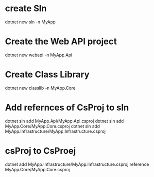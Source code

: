 # create Sln

dotnet new sln -n MyApp

# Create the Web API project

dotnet new webapi -n MyApp.Api

# Create Class Library

dotnet new classlib -n MyApp.Core

# Add refernces of CsProj to sln

dotnet sln add MyApp.Api/MyApp.Api.csproj
dotnet sln add MyApp.Core/MyApp.Core.csproj
dotnet sln add MyApp.Infrastructure/MyApp.Infrastructure.csproj

# csProj to CsProej

dotnet add MyApp.Infrastructure/MyApp.Infrastructure.csproj reference MyApp.Core/MyApp.Core.csproj
